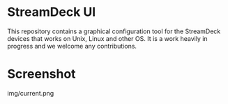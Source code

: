 # StreamDeck UI

This repository contains a graphical configuration tool for the StreamDeck
devices that works on Unix, Linux and other OS.
It is a work heavily in progress and we welcome any contributions.

# Screenshot

img/current.png

